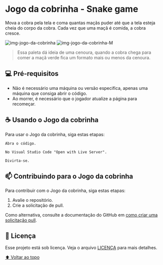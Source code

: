 # Jogo da cobrinha - Snake game

Mova a cobra pela tela e coma quantas maçãs puder até que a tela esteja cheia do corpo da cobra. Cada vez que uma maçã é comida, a cobra cresce.

![img-jogo-da-cobrinha](https://user-images.githubusercontent.com/110051309/207015740-30fde2c6-5de8-4e8c-8d01-014108f45376.png)
![img-jogo-da-cobrinha-M](https://user-images.githubusercontent.com/110051309/207015756-a1f899bb-c6c1-4f24-85f4-1ac2fb8ac4e5.png)

> Essa paleta dá ideia de uma cenoura, quando a cobra chega para comer a maçã verde fica um formato mais ou menos da cenoura.


## 💻 Pré-requisitos

* Não é necessário uma máquina ou versão especifica, apenas uma máquina que consiga abrir o código.
* Ao morrer, é necessário que o jogador atualize a página para recomeçar.


## ☕ Usando o Jogo da cobrinha

Para usar o Jogo da cobrinha, siga estas etapas:

```
Abra o código.
```
```
No Visual Studio Code "Open with Live Server".
```
```
Divirta-se.
```


## 📫 Contribuindo para o Jogo da cobrinha
Para contribuir com o Jogo da cobrinha, siga estas etapas:

1. Avalie o repositório.
2. Crie a solicitação de pull.

Como alternativa, consulte a documentação do GitHub em [como criar uma solicitação pull](https://help.github.com/en/github/collaborating-with-issues-and-pull-requests/creating-a-pull-request).


## 📝 Licença

Esse projeto está sob licença. Veja o arquivo [LICENÇA](LICENSE.md) para mais detalhes.

[⬆ Voltar ao topo](#jogo-da-cobrinha---snake-game)<br>


